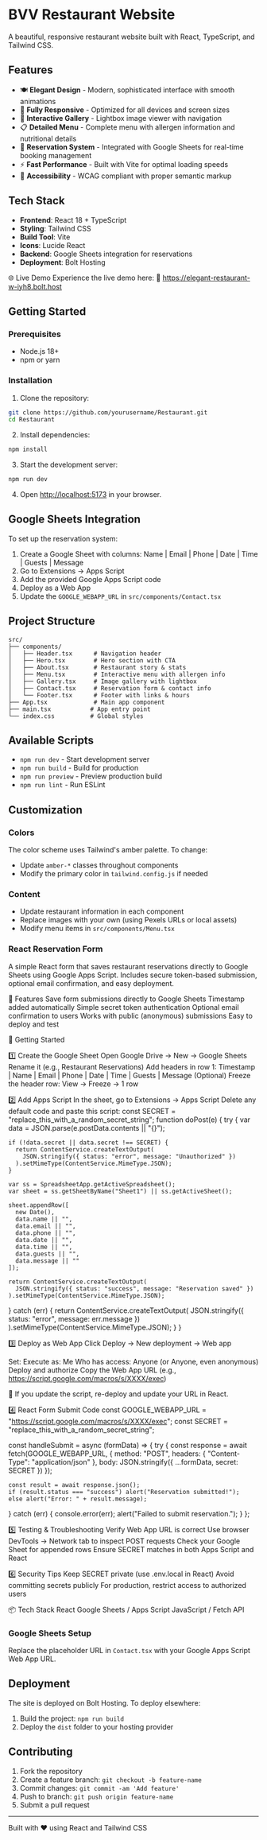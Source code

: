 # BVV Restaurant Website

A beautiful, responsive restaurant website built with React, TypeScript, and Tailwind CSS.

## Features

- 🍽️ **Elegant Design** - Modern, sophisticated interface with smooth animations
- 📱 **Fully Responsive** - Optimized for all devices and screen sizes
- 🎨 **Interactive Gallery** - Lightbox image viewer with navigation
- 📋 **Detailed Menu** - Complete menu with allergen information and nutritional details
- 📝 **Reservation System** - Integrated with Google Sheets for real-time booking management
- ⚡ **Fast Performance** - Built with Vite for optimal loading speeds
- 🎯 **Accessibility** - WCAG compliant with proper semantic markup

## Tech Stack

- **Frontend**: React 18 + TypeScript
- **Styling**: Tailwind CSS
- **Build Tool**: Vite
- **Icons**: Lucide React
- **Backend**: Google Sheets integration for reservations
- **Deployment**: Bolt Hosting

🌐 Live Demo
Experience the live demo here:
🔗 https://elegant-restaurant-w-iyh8.bolt.host


## Getting Started

### Prerequisites

- Node.js 18+ 
- npm or yarn

### Installation

1. Clone the repository:
```bash
git clone https://github.com/yourusername/Restaurant.git
cd Restaurant
```

2. Install dependencies:
```bash
npm install
```

3. Start the development server:
```bash
npm run dev
```

4. Open [http://localhost:5173](http://localhost:5173) in your browser.

## Google Sheets Integration

To set up the reservation system:

1. Create a Google Sheet with columns: Name | Email | Phone | Date | Time | Guests | Message
2. Go to Extensions → Apps Script
3. Add the provided Google Apps Script code
4. Deploy as a Web App
5. Update the `GOOGLE_WEBAPP_URL` in `src/components/Contact.tsx`

## Project Structure

```
src/
├── components/
│   ├── Header.tsx      # Navigation header
│   ├── Hero.tsx        # Hero section with CTA
│   ├── About.tsx       # Restaurant story & stats
│   ├── Menu.tsx        # Interactive menu with allergen info
│   ├── Gallery.tsx     # Image gallery with lightbox
│   ├── Contact.tsx     # Reservation form & contact info
│   └── Footer.tsx      # Footer with links & hours
├── App.tsx             # Main app component
├── main.tsx           # App entry point
└── index.css          # Global styles
```

## Available Scripts

- `npm run dev` - Start development server
- `npm run build` - Build for production
- `npm run preview` - Preview production build
- `npm run lint` - Run ESLint

## Customization

### Colors
The color scheme uses Tailwind's amber palette. To change:
- Update `amber-*` classes throughout components
- Modify the primary color in `tailwind.config.js` if needed

### Content
- Update restaurant information in each component
- Replace images with your own (using Pexels URLs or local assets)
- Modify menu items in `src/components/Menu.tsx`




### React Reservation Form

A simple React form that saves restaurant reservations directly to Google Sheets using Google Apps Script. Includes secure token-based submission, optional email confirmation, and easy deployment.

🚀 Features
Save form submissions directly to Google Sheets
Timestamp added automatically
Simple secret token authentication
Optional email confirmation to users
Works with public (anonymous) submissions
Easy to deploy and test

📁 Getting Started

1️⃣ Create the Google Sheet
Open Google Drive → New → Google Sheets
Rename it (e.g., Restaurant Reservations)
Add headers in row 1:
Timestamp | Name | Email | Phone | Date | Time | Guests | Message
(Optional) Freeze the header row: View → Freeze → 1 row

2️⃣ Add Apps Script
In the sheet, go to Extensions → Apps Script
Delete any default code and paste this script:
const SECRET = "replace_this_with_a_random_secret_string";
function doPost(e) {
  try {
    var data = JSON.parse(e.postData.contents || "{}");

    if (!data.secret || data.secret !== SECRET) {
      return ContentService.createTextOutput(
        JSON.stringify({ status: "error", message: "Unauthorized" })
      ).setMimeType(ContentService.MimeType.JSON);
    }

    var ss = SpreadsheetApp.getActiveSpreadsheet();
    var sheet = ss.getSheetByName("Sheet1") || ss.getActiveSheet();

    sheet.appendRow([
      new Date(),
      data.name || "",
      data.email || "",
      data.phone || "",
      data.date || "",
      data.time || "",
      data.guests || "",
      data.message || ""
    ]);

    return ContentService.createTextOutput(
      JSON.stringify({ status: "success", message: "Reservation saved" })
    ).setMimeType(ContentService.MimeType.JSON);

  } catch (err) {
    return ContentService.createTextOutput(
      JSON.stringify({ status: "error", message: err.message })
    ).setMimeType(ContentService.MimeType.JSON);
  }
}

3️⃣ Deploy as Web App
Click Deploy → New deployment → Web app

Set:
Execute as: Me
Who has access: Anyone (or Anyone, even anonymous)
Deploy and authorize
Copy the Web App URL (e.g., https://script.google.com/macros/s/XXXX/exec)

🔄 If you update the script, re-deploy and update your URL in React.

4️⃣ React Form Submit Code
const GOOGLE_WEBAPP_URL = "https://script.google.com/macros/s/XXXX/exec";
const SECRET = "replace_this_with_a_random_secret_string";

const handleSubmit = async (formData) => {
  try {
    const response = await fetch(GOOGLE_WEBAPP_URL, {
      method: "POST",
      headers: { "Content-Type": "application/json" },
      body: JSON.stringify({ ...formData, secret: SECRET })
    });

    const result = await response.json();
    if (result.status === "success") alert("Reservation submitted!");
    else alert("Error: " + result.message);

  } catch (err) {
    console.error(err);
    alert("Failed to submit reservation.");
  }
};

5️⃣ Testing & Troubleshooting
Verify Web App URL is correct
Use browser DevTools → Network tab to inspect POST requests
Check your Google Sheet for appended rows
Ensure SECRET matches in both Apps Script and React

6️⃣ Security Tips
Keep SECRET private (use .env.local in React)
Avoid committing secrets publicly
For production, restrict access to authorized users

📦 Tech Stack
React
Google Sheets / Apps Script
JavaScript / Fetch API


### Google Sheets Setup
Replace the placeholder URL in `Contact.tsx` with your Google Apps Script Web App URL.

## Deployment

The site is deployed on Bolt Hosting. To deploy elsewhere:

1. Build the project: `npm run build`
2. Deploy the `dist` folder to your hosting provider

## Contributing

1. Fork the repository
2. Create a feature branch: `git checkout -b feature-name`
3. Commit changes: `git commit -am 'Add feature'`
4. Push to branch: `git push origin feature-name`
5. Submit a pull request

---

Built with ❤️ using React and Tailwind CSS

